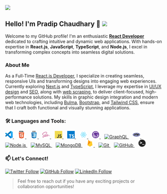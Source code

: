 
![](https://komarev.com/ghpvc/?username=pradipchaudhary&style=flat-square&color=brightgreen)



## Hello! I'm Pradip Chaudhary 👋 <img src="https://media.giphy.com/media/hvRJCLFzcasrR4ia7z/giphy.gif" width="30" />

Welcome to my GitHub profile! I'm an enthusiastic **[React Developer](https://reactjs.org/)** dedicated to crafting intuitive and dynamic web applications. With hands-on expertise in **React.js**, **JavaScript**, **TypeScript**, and **Node.js**, I excel in transforming complex concepts into seamless digital solutions.





### About Me

As a Full-Time [React.js Developer](https://reactjs.org/), I specialize in creating seamless, responsive UIs and transforming designs into engaging web experiences. Currently exploring [Next.js](https://nextjs.org/) and [TypeScript](https://www.typescriptlang.org/), I leverage my expertise in [UI/UX design](https://www.smashingmagazine.com/category/uiux) and [SEO](https://moz.com/beginners-guide-to-seo), along with [web scraping](https://scrapy.org/), to deliver client-focused, high-performance solutions. My skills in graphic design integration and modern web technologies, including [Bulma](https://bulma.io/), [Bootstrap](https://getbootstrap.com/), and [Tailwind CSS](https://tailwindcss.com/), ensure that I craft both functional and visually stunning applications.


### 🛠️ Languages and Tools:

<p align="left">
  <a href="https://code.visualstudio.com/" target="_blank">
    <img alt="Visual Studio Code" width="24px" src="https://raw.githubusercontent.com/github/explore/80688e429a7d4ef2fca1e82350fe8e3517d3494d/topics/visual-studio-code/visual-studio-code.png" />
  </a>&nbsp;&nbsp;
  <a href="https://developer.mozilla.org/en-US/docs/Web/HTML" target="_blank">
    <img alt="HTML5" width="24px" src="https://raw.githubusercontent.com/github/explore/80688e429a7d4ef2fca1e82350fe8e3517d3494d/topics/html/html.png" />
  </a>&nbsp;&nbsp;
  <a href="https://developer.mozilla.org/en-US/docs/Web/CSS" target="_blank">
    <img alt="CSS3" width="24px" src="https://raw.githubusercontent.com/github/explore/80688e429a7d4ef2fca1e82350fe8e3517d3494d/topics/css/css.png" />
  </a>&nbsp;&nbsp;
  <a href="https://sass-lang.com/" target="_blank">
    <img alt="Sass" width="24px" src="https://raw.githubusercontent.com/github/explore/80688e429a7d4ef2fca1e82350fe8e3517d3494d/topics/sass/sass.png" />
  </a>&nbsp;&nbsp;
  <a href="https://developer.mozilla.org/en-US/docs/Web/JavaScript" target="_blank">
    <img alt="JavaScript" width="24px" src="https://raw.githubusercontent.com/github/explore/80688e429a7d4ef2fca1e82350fe8e3517d3494d/topics/javascript/javascript.png" />
  </a>&nbsp;&nbsp;
  <a href="https://www.typescriptlang.org/" target="_blank">
    <img alt="TypeScript" width="24px" src="https://raw.githubusercontent.com/github/explore/80688e429a7d4ef2fca1e82350fe8e3517d3494d/topics/typescript/typescript.png" />
  </a>&nbsp;&nbsp;
  <a href="https://reactjs.org/" target="_blank">
    <img alt="React" width="24px" src="https://raw.githubusercontent.com/github/explore/80688e429a7d4ef2fca1e82350fe8e3517d3494d/topics/react/react.png" />
  </a>&nbsp;&nbsp;
  <a href="https://www.gatsbyjs.com/" target="_blank">
    <img alt="Gatsby" width="24px" src="https://raw.githubusercontent.com/github/explore/e94815998e4e0713912fed477a1f346ec04c3da2/topics/gatsby/gatsby.png" />
  </a>&nbsp;&nbsp;
  <a href="https://graphql.org/" target="_blank">
    <img alt="GraphQL" width="24px" src="https://cdn.jsdelivr.net/gh/devicons/devicon/icons/graphql/graphql-plain.svg" />
  </a>&nbsp;&nbsp;
  <a href="https://www.php.net/" target="_blank">
    <img alt="PHP" width="24px" src="https://raw.githubusercontent.com/github/explore/80688e429a7d4ef2fca1e82350fe8e3517d3494d/topics/php/php.png" />
  </a>&nbsp;&nbsp;
  <a href="https://nodejs.org/" target="_blank">
    <img alt="Node.js" width="24px" src="https://cdn.jsdelivr.net/gh/devicons/devicon/icons/nodejs/nodejs-original.svg" />
  </a>&nbsp;&nbsp;
  <a href="https://www.mysql.com/" target="_blank">
    <img alt="MySQL" width="24px" src="https://cdn.jsdelivr.net/gh/devicons/devicon/icons/mysql/mysql-original.svg" />
  </a>&nbsp;&nbsp;
  <a href="https://www.mongodb.com/" target="_blank">
    <img alt="MongoDB" width="24px" src="https://cdn.jsdelivr.net/gh/devicons/devicon/icons/mongodb/mongodb-original.svg" />
  </a>&nbsp;&nbsp;
  <a href="https://firebase.google.com/" target="_blank">
    <img alt="Firebase" width="24px" src="https://raw.githubusercontent.com/github/explore/80688e429a7d4ef2fca1e82350fe8e3517d3494d/topics/firebase/firebase.png" />
  </a>&nbsp;&nbsp;
  <a href="https://git-scm.com/" target="_blank">
    <img alt="Git" width="24px" src="https://cdn.jsdelivr.net/gh/devicons/devicon/icons/git/git-original.svg" />
  </a>&nbsp;&nbsp;
  <a href="https://github.com/" target="_blank">
    <img alt="GitHub" width="24px" src="https://user-images.githubusercontent.com/3369400/139447912-e0f43f33-6d9f-45f8-be46-2df5bbc91289.png" />
  </a>&nbsp;&nbsp;
  <a href="https://www.gnu.org/software/bash/" target="_blank">
    <img alt="Terminal" width="24px" src="https://raw.githubusercontent.com/github/explore/80688e429a7d4ef2fca1e82350fe8e3517d3494d/topics/terminal/terminal.png" />
  </a>
</p>




### 📫 Let's Connect!

[![Twitter Follow](https://img.shields.io/twitter/follow/pradipchaudhary?label=%40pradipchaudhary&style=social&logo=twitter&color=1DA1F2)](https://twitter.com/pradipchaudhary)
[![GitHub Follow](https://img.shields.io/github/followers/pradipchaudhary?style=social&logo=github&color=181717)](https://github.com/pradipchaudhary)
[![LinkedIn Follow](https://img.shields.io/badge/-LinkedIn-blue?style=social&logo=linkedin&color=0077B5)](https://linkedin.com/in/pradipchaudhary)



>Feel free to reach out if you have any exciting projects or collaboration opportunities!
